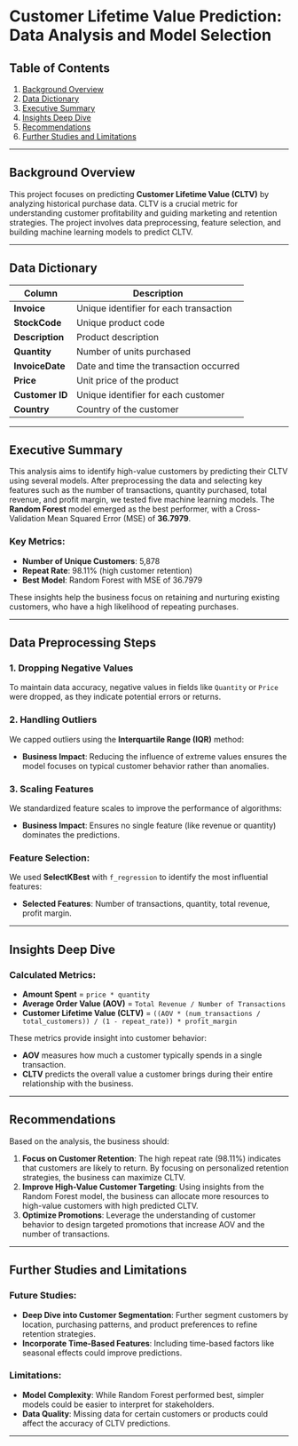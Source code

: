 # Customer Lifetime Value Prediction: Data Analysis and Model Selection

## Table of Contents
1. [Background Overview](#background-overview)
2. [Data Dictionary](#data-dictionary)
3. [Executive Summary](#executive-summary)
4. [Insights Deep Dive](#insights-deep-dive)
5. [Recommendations](#recommendations)
6. [Further Studies and Limitations](#further-studies-and-limitations)

---

## Background Overview
This project focuses on predicting **Customer Lifetime Value (CLTV)** by analyzing historical purchase data. CLTV is a crucial metric for understanding customer profitability and guiding marketing and retention strategies. The project involves data preprocessing, feature selection, and building machine learning models to predict CLTV.

---

## Data Dictionary
| **Column**       | **Description**                                   |
|------------------|---------------------------------------------------|
| **Invoice**      | Unique identifier for each transaction             |
| **StockCode**    | Unique product code                                |
| **Description**  | Product description                                |
| **Quantity**     | Number of units purchased                          |
| **InvoiceDate**  | Date and time the transaction occurred             |
| **Price**        | Unit price of the product                          |
| **Customer ID**  | Unique identifier for each customer                |
| **Country**      | Country of the customer                            |

---

## Executive Summary
This analysis aims to identify high-value customers by predicting their CLTV using several models. After preprocessing the data and selecting key features such as the number of transactions, quantity purchased, total revenue, and profit margin, we tested five machine learning models. The **Random Forest** model emerged as the best performer, with a Cross-Validation Mean Squared Error (MSE) of **36.7979**.

### Key Metrics:
- **Number of Unique Customers**: 5,878
- **Repeat Rate**: 98.11% (high customer retention)
- **Best Model**: Random Forest with MSE of 36.7979

These insights help the business focus on retaining and nurturing existing customers, who have a high likelihood of repeating purchases.

---

## Data Preprocessing Steps
### 1. Dropping Negative Values
To maintain data accuracy, negative values in fields like `Quantity` or `Price` were dropped, as they indicate potential errors or returns.

### 2. Handling Outliers
We capped outliers using the **Interquartile Range (IQR)** method:
- **Business Impact**: Reducing the influence of extreme values ensures the model focuses on typical customer behavior rather than anomalies.

### 3. Scaling Features
We standardized feature scales to improve the performance of algorithms:
- **Business Impact**: Ensures no single feature (like revenue or quantity) dominates the predictions.

### Feature Selection: 
We used **SelectKBest** with `f_regression` to identify the most influential features:
- **Selected Features**: Number of transactions, quantity, total revenue, profit margin.

---

## Insights Deep Dive
### Calculated Metrics:
- **Amount Spent** = `price * quantity`
- **Average Order Value (AOV)** = `Total Revenue / Number of Transactions`
- **Customer Lifetime Value (CLTV)** = `((AOV * (num_transactions / total_customers)) / (1 - repeat_rate)) * profit_margin`

These metrics provide insight into customer behavior:
- **AOV** measures how much a customer typically spends in a single transaction.
- **CLTV** predicts the overall value a customer brings during their entire relationship with the business.

---

## Recommendations
Based on the analysis, the business should:
1. **Focus on Customer Retention**: The high repeat rate (98.11%) indicates that customers are likely to return. By focusing on personalized retention strategies, the business can maximize CLTV.
2. **Improve High-Value Customer Targeting**: Using insights from the Random Forest model, the business can allocate more resources to high-value customers with high predicted CLTV.
3. **Optimize Promotions**: Leverage the understanding of customer behavior to design targeted promotions that increase AOV and the number of transactions.

---

## Further Studies and Limitations
### Future Studies:
- **Deep Dive into Customer Segmentation**: Further segment customers by location, purchasing patterns, and product preferences to refine retention strategies.
- **Incorporate Time-Based Features**: Including time-based factors like seasonal effects could improve predictions.

### Limitations:
- **Model Complexity**: While Random Forest performed best, simpler models could be easier to interpret for stakeholders.
- **Data Quality**: Missing data for certain customers or products could affect the accuracy of CLTV predictions.

---
